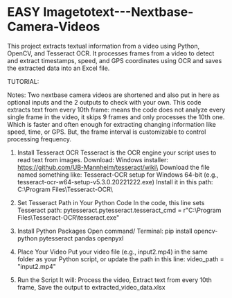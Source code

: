 # EASY Imagetotext---Nextbase-Camera-Videos
This project extracts textual information from a video using Python, OpenCV, and Tesseract OCR. It processes frames from a video to detect and extract timestamps, speed, and GPS coordinates using OCR and saves the extracted data into an Excel file.

TUTORIAL:

Notes:
Two nextbase camera videos are shortened and also put in here as optional inputs and the 2 outputs to check with your own.
 This code extracts text from every 10th frame: means the code does not analyze every single frame in the video,  it skips 9 frames and only processes the 10th one. Which is faster and often enough for extracting changing information like speed, time, or GPS.
But, the frame interval is customizable to control processing frequency.
1. Install Tesseract OCR
Tesseract is the OCR engine your script uses to read text from images.
Download:
Windows installer:
 https://github.com/UB-Mannheim/tesseract/wiki\
Download the file named something like: Tesseract-OCR setup for Windows 64-bit (e.g., tesseract-ocr-w64-setup-v5.3.0.20221222.exe)
Install it in this path: C:\Program Files\Tesseract-OCR\
2. Set Tesseract Path in Your Python Code
In the code, this line sets Tesseract path:
pytesseract.pytesseract.tesseract_cmd = r"C:\Program Files\Tesseract-OCR\tesseract.exe"
3. Install Python Packages
Open command/ Terminal:
pip install opencv-python pytesseract pandas openpyxl

4. Place Your Video
Put your video file (e.g., input2.mp4) in the same folder as your Python script, or update the path in this line:
video_path = "input2.mp4"

5. Run the Script
It will:
Process the video, Extract text from every 10th frame, Save the output to extracted_video_data.xlsx





